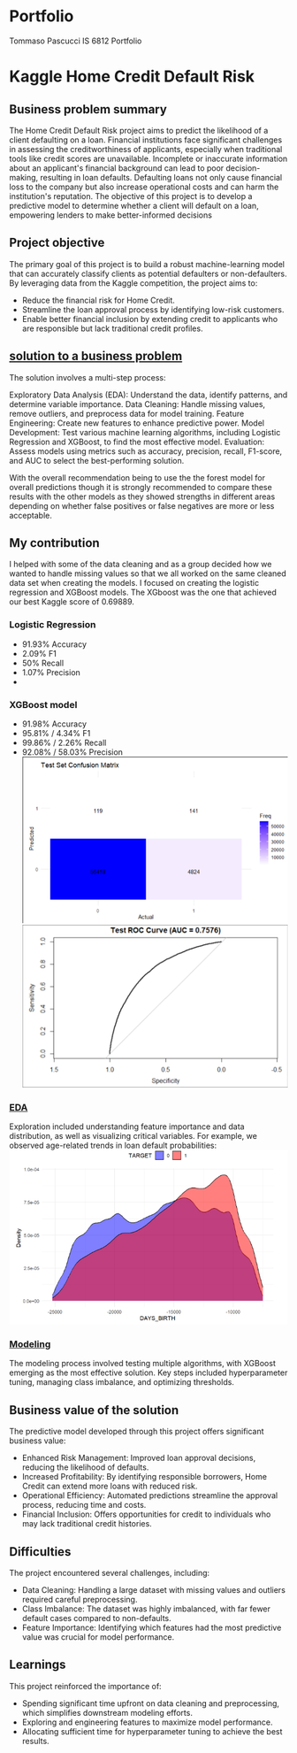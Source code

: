 # Portfolio
Tommaso Pascucci
IS 6812 Portfolio

# Kaggle Home Credit Default Risk
## Business problem summary
The Home Credit Default Risk project aims to predict the likelihood of a client defaulting on a loan. Financial institutions face significant challenges in assessing the creditworthiness of applicants, especially when traditional tools like credit scores are unavailable. Incomplete or inaccurate information about an applicant's financial background can lead to poor decision-making, resulting in loan defaults. Defaulting loans not only cause financial loss to the company but also increase operational costs and can harm the institution's reputation. The objective of this project is to develop a predictive model to determine whether a client will default on a loan, empowering lenders to make better-informed decisions

## Project objective
The primary goal of this project is to build a robust machine-learning model that can accurately classify clients as potential defaulters or non-defaulters. By leveraging data from the Kaggle competition, the project aims to:

* Reduce the financial risk for Home Credit.
* Streamline the loan approval process by identifying low-risk customers.
* Enable better financial inclusion by extending credit to applicants who are responsible but lack traditional credit profiles.

## [solution to a business problem](https://github.com/CSJoyce/HomeCreditProject/blob/main/practiceProjectModeling2.Rmd)
The solution involves a multi-step process:

Exploratory Data Analysis (EDA): Understand the data, identify patterns, and determine variable importance.
Data Cleaning: Handle missing values, remove outliers, and preprocess data for model training.
Feature Engineering: Create new features to enhance predictive power.
Model Development: Test various machine learning algorithms, including Logistic Regression and XGBoost, to find the most effective model.
Evaluation: Assess models using metrics such as accuracy, precision, recall, F1-score, and AUC to select the best-performing solution.  <br />

With the overall recommendation being to use the the forest model for overall predictions though it is strongly recommended to compare these results with the other models as they showed strengths in different areas depending on whether false positives or false negatives are more or less acceptable.

## My contribution
I helped with some of the data cleaning and as a group decided how we wanted to handle missing values so that we all worked on the same cleaned data set when creating the models. I focused on creating the logistic regression and XGBoost models. The XGboost was the one that achieved our best Kaggle score of 0.69889.


### Logistic Regression
* 91.93% Accuracy
* 2.09% F1
* 50% Recall
* 1.07% Precision
* 
### XGBoost model
* 91.98% Accuracy
* 95.81% / 4.34% F1
* 99.86% / 2.26% Recall
* 92.08% / 58.03% Precision  <br />
![](/images/matrix.png)
![](/images/AUC.png)

### [EDA](https://github.com/TommasoPascucci/Portfolio/blob/main/EDA.Rmd)
Exploration included understanding feature importance and data distribution, as well as visualizing critical variables. For example, we observed age-related trends in loan default probabilities:
![](/images/Age.png)

### [Modeling](https://github.com/TommasoPascucci/Portfolio/blob/main/practiceProjectModeling2.Rmd)
The modeling process involved testing multiple algorithms, with XGBoost emerging as the most effective solution. Key steps included hyperparameter tuning, managing class imbalance, and optimizing thresholds.

## Business value of the solution
The predictive model developed through this project offers significant business value:

* Enhanced Risk Management: Improved loan approval decisions, reducing the likelihood of defaults.
* Increased Profitability: By identifying responsible borrowers, Home Credit can extend more loans with reduced risk.
* Operational Efficiency: Automated predictions streamline the approval process, reducing time and costs.
* Financial Inclusion: Offers opportunities for credit to individuals who may lack traditional credit histories.

## Difficulties
The project encountered several challenges, including:

* Data Cleaning: Handling a large dataset with missing values and outliers required careful preprocessing.
* Class Imbalance: The dataset was highly imbalanced, with far fewer default cases compared to non-defaults.
* Feature Importance: Identifying which features had the most predictive value was crucial for model performance.

## Learnings
This project reinforced the importance of:

* Spending significant time upfront on data cleaning and preprocessing, which simplifies downstream modeling efforts.
* Exploring and engineering features to maximize model performance.
* Allocating sufficient time for hyperparameter tuning to achieve the best results.


